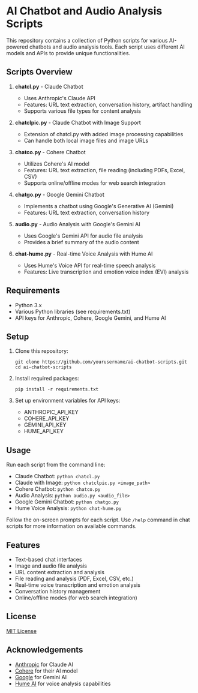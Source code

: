 
# AI Chatbot and Audio Analysis Scripts

This repository contains a collection of Python scripts for various AI-powered chatbots and audio analysis tools. Each script uses different AI models and APIs to provide unique functionalities.

## Scripts Overview

1. **chatcl.py** - Claude Chatbot
   - Uses Anthropic's Claude API
   - Features: URL text extraction, conversation history, artifact handling
   - Supports various file types for content analysis

2. **chatclpic.py** - Claude Chatbot with Image Support
   - Extension of chatcl.py with added image processing capabilities
   - Can handle both local image files and image URLs

3. **chatco.py** - Cohere Chatbot
   - Utilizes Cohere's AI model
   - Features: URL text extraction, file reading (including PDFs, Excel, CSV)
   - Supports online/offline modes for web search integration

4. **chatgo.py** - Google Gemini Chatbot
   - Implements a chatbot using Google's Generative AI (Gemini)
   - Features: URL text extraction, conversation history

5. **audio.py** - Audio Analysis with Google's Gemini AI
   - Uses Google's Gemini API for audio file analysis
   - Provides a brief summary of the audio content

6. **chat-hume.py** - Real-time Voice Analysis with Hume AI
   - Uses Hume's Voice API for real-time speech analysis
   - Features: Live transcription and emotion voice index (EVI) analysis

## Requirements

- Python 3.x
- Various Python libraries (see requirements.txt)
- API keys for Anthropic, Cohere, Google Gemini, and Hume AI

## Setup

1. Clone this repository:
   ```
   git clone https://github.com/yourusername/ai-chatbot-scripts.git
   cd ai-chatbot-scripts
   ```

2. Install required packages:
   ```
   pip install -r requirements.txt
   ```

3. Set up environment variables for API keys:
   - ANTHROPIC_API_KEY
   - COHERE_API_KEY
   - GEMINI_API_KEY
   - HUME_API_KEY

## Usage

Run each script from the command line:

- Claude Chatbot: `python chatcl.py`
- Claude with Image: `python chatclpic.py <image_path>`
- Cohere Chatbot: `python chatco.py`
- Audio Analysis: `python audio.py <audio_file>`
- Google Gemini Chatbot: `python chatgo.py`
- Hume Voice Analysis: `python chat-hume.py`

Follow the on-screen prompts for each script. Use `/help` command in chat scripts for more information on available commands.

## Features

- Text-based chat interfaces
- Image and audio file analysis
- URL content extraction and analysis
- File reading and analysis (PDF, Excel, CSV, etc.)
- Real-time voice transcription and emotion analysis
- Conversation history management
- Online/offline modes (for web search integration)

## License

[MIT License](https://opensource.org/licenses/MIT)

## Acknowledgements

- [Anthropic](https://www.anthropic.com) for Claude AI
- [Cohere](https://cohere.ai) for their AI model
- [Google](https://ai.google.dev/) for Gemini AI
- [Hume AI](https://hume.ai) for voice analysis capabilities